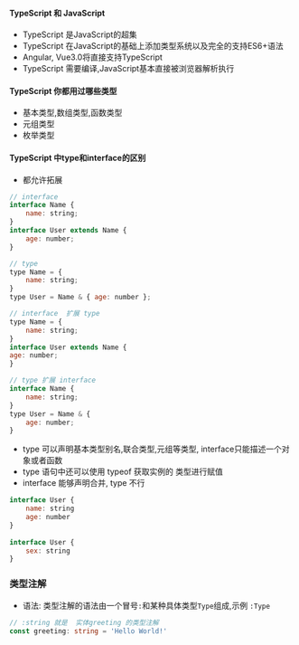 #### TypeScript 和 JavaScript
- TypeScript 是JavaScript的超集
- TypeScript 在JavaScript的基础上添加类型系统以及完全的支持ES6+语法
- Angular, Vue3.0将直接支持TypeScript
- TypeScript 需要编译,JavaScript基本直接被浏览器解析执行
​	  
#### TypeScript 你都用过哪些类型
- 基本类型,数组类型,函数类型
- 元组类型
- 枚举类型

#### TypeScript 中type和interface的区别
- 都允许拓展
```js
// interface
interface Name { 
    name: string; 
}
interface User extends Name { 
    age: number; 
}

// type
type Name = { 
    name: string; 
}
type User = Name & { age: number };

// interface  扩展 type
type Name = { 
    name: string; 
}
interface User extends Name { 
age: number; 
}

// type 扩展 interface
interface Name { 
    name: string; 
}
type User = Name & { 
    age: number; 
}
```
- type 可以声明基本类型别名,联合类型,元组等类型, interface只能描述一个对象或者函数
- type 语句中还可以使用 typeof 获取实例的 类型进行赋值
- interface 能够声明合并, type 不行
```js
interface User {
    name: string
    age: number
}
 
interface User {
    sex: string
}
```

### 类型注解
- 语法: 类型注解的语法由一个冒号`:`和某种具体类型`Type`组成,示例 `:Type`
```ts
// :string 就是  实体greeting 的类型注解
const greeting: string = 'Hello World!'
``` 